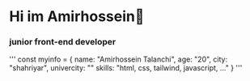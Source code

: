 # Hi im Amirhossein👋
### junior front-end developer 

''' 
const myinfo = {
  name: "Amirhossein Talanchi",
  age: "20",
  city: "shahriyar",
  univercity: ""
  skills: "html, css, tailwind, javascript, ..."
}
'''
